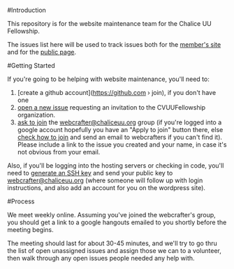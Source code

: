 #Introduction

This repository is for the website maintenance team for the Chalice UU Fellowship.

The issues list here will be used to track issues both for the [member's site](https://members.cvuuf.org) and for the [public page](https://www.chaliceuu.org).

#Getting Started

If you're going to be helping with website maintenance, you'll need to:

 1. [create a github account](https://github.com › join), if you don't have one
 2. [open a new issue](https://github.com/CVUUFellowship/church/issues) requesting an invitation to the CVUUFellowship organization.
 3. [ask to join](https://groups.google.com/a/cvuuf.org/forum/#!forum/webcrafter) the webcrafter@chaliceuu.org group (if you're logged into a google account hopefully you have an "Apply to join" button there, else [check how to join](https://support.google.com/groups/answer/1067205?hl=en) and send an email to webcrafters if you can't find it).  
  Please include a link to the issue you created and your name, in case it's not obvious from your email.

Also, if you'll be logging into the hosting servers or checking in code, you'll need to [generate an SSH key](https://help.github.com/en/github/authenticating-to-github/generating-a-new-ssh-key-and-adding-it-to-the-ssh-agent) and send your public key to webcrafter@chaliceuu.org (where someone will follow up with login instructions, and also add an account for you on the wordpress site).

#Process

We meet weekly online.  Assuming you've joined the webcrafter's group, you should get a link to a google hangouts emailed to you shortly before the meeting begins.

The meeting should last for about 30-45 minutes, and we'll try to go thru the list of open unassigned issues and assign those we can to a volunteer, then walk through any open issues people needed any help with.
